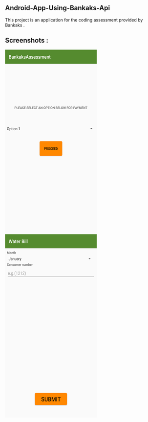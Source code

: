 ## Android-App-Using-Bankaks-Api
This project is an application for the coding assessment provided by Bankaks .

## Screenshots :

<img src="screenshot_home.png" width="300" height="600">   <img src="screenshot_form.png" width="300" height="600"> 
 
